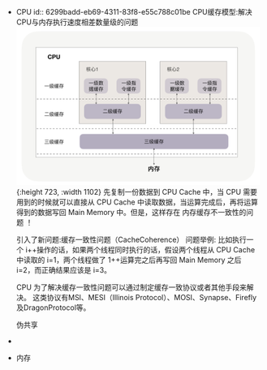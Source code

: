 - CPU
  id:: 6299badd-eb69-4311-83f8-e55c788c01be
  CPU缓存模型:解决CPU与内存执行速度相差数量级的问题
  ![image.png](../assets/image_1654242940489_0.png){:height 723, :width 1102} 
  先复制一份数据到 CPU Cache 中，当 CPU 需要用到的时候就可以直接从 CPU Cache 中读取数据，当运算完成后，再将运算得到的数据写回 Main Memory 中。但是，这样存在 内存缓存不一致性的问题 ！
  
  引入了新问题:缓存一致性问题（CacheCoherence）
  问题举例:
  比如执行一个 i++操作的话，如果两个线程同时执行的话，假设两个线程从 CPU Cache 中读取的 i=1，两个线程做了 1++运算完之后再写回 Main Memory 之后 i=2，而正确结果应该是 i=3。
  
  CPU 为了解决缓存一致性问题可以通过制定缓存一致协议或者其他手段来解决。
  这类协议有MSI、MESI（Illinois Protocol）、MOSI、Synapse、Firefly及DragonProtocol等。
  
  伪共享
-
- 内存